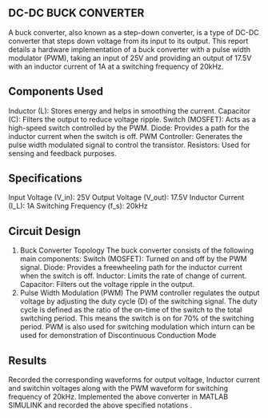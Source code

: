 
## DC-DC BUCK CONVERTER
A buck converter, also known as a step-down converter, is a type of DC-DC converter that steps down voltage from its input to its output. This report details a hardware implementation of a buck converter with a pulse width modulator (PWM), taking an input of 25V and providing an output of 17.5V with an inductor current of 1A at a switching frequency of 20kHz.

## Components Used
Inductor (L): Stores energy and helps in smoothing the current.
Capacitor (C): Filters the output to reduce voltage ripple.
Switch (MOSFET): Acts as a high-speed switch controlled by the PWM.
Diode: Provides a path for the inductor current when the switch is off.
PWM Controller: Generates the pulse width modulated signal to control the transistor.
Resistors: Used for sensing and feedback purposes.
## Specifications
Input Voltage (V_in): 25V
Output Voltage (V_out): 17.5V
Inductor Current (I_L): 1A
Switching Frequency (f_s): 20kHz
## Circuit Design
1. Buck Converter Topology
The buck converter consists of the following main components:
Switch (MOSFET): Turned on and off by the PWM signal.
Diode: Provides a freewheeling path for the inductor current when the switch is off.
Inductor: Limits the rate of change of current.
Capacitor: Filters out the voltage ripple in the output.
2. Pulse Width Modulation (PWM)
The PWM controller regulates the output voltage by adjusting the duty cycle (D) of the switching signal. The duty cycle is defined as the ratio of the on-time of the switch to the total switching period.
This means the switch is on for 70% of the switching period.
PWM is also used for switching modulation which inturn can be used for demonstration of Discontinuous Conduction Mode
## Results
Recorded the corresponding  waveforms for output voltage, Inductor current and switchin voltages along with the PWM waveform for switching frequency of 20kHz.
Implemented the above converter in MATLAB SIMULINK and recorded the above specified notations .



